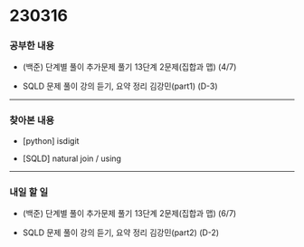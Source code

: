 # 230316

### 공부한 내용

- (백준) 단계별 풀이 추가문제 풀기 13단계 2문제(집합과 맵) (4/7)

- SQLD 문제 풀이 강의 듣기, 요약 정리 김강민(part1) (D-3)

---

### 찾아본 내용

- [python] isdigit

- [SQLD] natural join / using

---

### 내일 할 일

- (백준) 단계별 풀이 추가문제 풀기 13단계 2문제(집합과 맵) (6/7)

- SQLD 문제 풀이 강의 듣기, 요약 정리 김강민(part2) (D-2)

